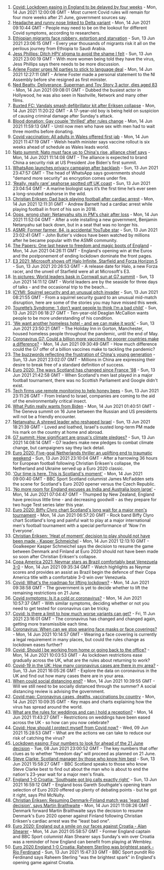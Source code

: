 1. [Covid: Lockdown easing in England to be delayed by four weeks](https://www.bbc.co.uk/news/uk-57464097) - Mon, 14 Jun 2021 12:00:08 GMT - Most current Covid rules will remain for four more weeks after 21 June, government sources say.
2. [Headache and runny nose linked to Delta variant](https://www.bbc.co.uk/news/health-57467051) - Mon, 14 Jun 2021 09:10:44 GMT - People may need to be on the lookout for different Covid symptoms, according to researchers.
3. [Ethiopian migrants face robbery, extortion and starvation](https://www.bbc.co.uk/news/world-africa-57447744) - Sun, 13 Jun 2021 23:06:15 GMT - Every year thousands of migrants risk it all on the perilous journey from Ethiopia to Saudi Arabia.
4. [Jess Phillips: Ditch HPV stigma to avoid the shame I felt](https://www.bbc.co.uk/news/uk-57438881) - Sun, 13 Jun 2021 23:00:19 GMT - With more women being told they have the virus, Jess Phillips says there needs to be more discussion.
5. [Arlene Foster urges NI parties to stick to language deal](https://www.bbc.co.uk/news/uk-northern-ireland-57468751) - Mon, 14 Jun 2021 12:27:11 GMT - Arlene Foster made a personal statement to the NI Assembly before she resigned as first minister.
6. [Ned Beatty, Deliverance, Superman and Toy Story 3 actor, dies aged 83](https://www.bbc.co.uk/news/entertainment-arts-57467111) - Mon, 14 Jun 2021 09:08:01 GMT - Dubbed the busiest actor in Hollywood, he was also seen in Nashville, Network and many other films.
7. [Buxted FC: Vandals smash defibrillator kit after Eriksen collapse](https://www.bbc.co.uk/news/uk-england-sussex-57466276) - Mon, 14 Jun 2021 11:20:22 GMT - A 17-year-old boy is being held on suspicion of causing criminal damage after Sunday's attack.
8. [Blood donation: Gay couple 'thrilled' after rules change](https://www.bbc.co.uk/news/uk-wales-57445053) - Mon, 14 Jun 2021 11:59:13 GMT - Until now men who have sex with men had to wait three months before donating.
9. [Covid vaccination: All adults in Wales offered first jab](https://www.bbc.co.uk/news/uk-wales-politics-57465899) - Mon, 14 Jun 2021 11:47:19 GMT - Welsh health minister says vaccine rollout is six weeks ahead of schedule as Wales leads world.
10. [Nato summit: Nato must face up to China's rise, alliance chief says](https://www.bbc.co.uk/news/world-europe-57466210) - Mon, 14 Jun 2021 11:14:08 GMT - The alliance is expected to brand China a security risk at US President Joe Biden's first summit.
11. [WhatsApp launches privacy campaign after backlash](https://www.bbc.co.uk/news/technology-57440405) - Sun, 13 Jun 2021 23:47:57 GMT - The head of WhatsApp says governments should "demand more security" as encryption comes under fire.
12. [‘Really, really rare’ seahorse spotted off UK coast](https://www.bbc.co.uk/news/science-environment-57448237) - Sun, 13 Jun 2021 23:04:54 GMT - A marine biologist says it’s the first time he’s ever seen a long-snouted seahorse in the wild.
13. [Christian Eriksen: Dad back playing football after cardiac arrest](https://www.bbc.co.uk/news/uk-wales-57466397) - Mon, 14 Jun 2021 12:11:31 GMT - Andrew Barnett had a cardiac arrest while playing football in front of his son in 2018.
14. [Oops, wrong chair: Netanyahu sits in PM's chair after loss](https://www.bbc.co.uk/news/world-57466408) - Mon, 14 Jun 2021 11:52:04 GMT - After a vote installing a new government, Benjamin Netanyahu sat back down, but in a seat that was no longer his.
15. [ASMR: Former farmer, 84, is accidental YouTube star](https://www.bbc.co.uk/news/uk-england-derbyshire-57402080) - Sun, 13 Jun 2021 23:02:41 GMT - John Butler's videos have been watched by millions after he became popular with the ASMR community.
16. [The Papers: One last heave to freedom and magic boots of England](https://www.bbc.co.uk/news/blogs-the-papers-57464374) - Mon, 14 Jun 2021 04:26:11 GMT - England's opening win at the Euros and the postponement of ending lockdown dominate the front pages.
17. [E3 2021: Microsoft shows off Halo Infinite, Starfield and Forza Horizon 5](https://www.bbc.co.uk/news/technology-57464057) - Sun, 13 Jun 2021 20:26:53 GMT - A release date for Halo, a new Forza racer, and the unveil of Starfield were all at Microsoft's E3.
18. [In pictures: World leaders bask in Cornwall sun at G7 summit](https://www.bbc.co.uk/news/uk-57438878) - Sun, 13 Jun 2021 14:11:12 GMT - World leaders are by the seaside for three days of talks - and the occasional trip to the beach...
19. [ICYMI: Squirrel security and an unusual pitch invader](https://www.bbc.co.uk/news/world-57432086) - Sun, 13 Jun 2021 08:21:55 GMT - From a squirrel security guard to an unusual mid-match disruption, here are some of the stories you may have missed this week.
20. [Tourette’s Syndrome: ‘I don’t want people to think I’m a bad child’](https://www.bbc.co.uk/news/uk-northern-ireland-57435056) - Sun, 13 Jun 2021 06:18:27 GMT - Ten-year-old Deaglan McCallion wants people to be more understanding of his condition.
21. ['We want another homeless hotel - and we can make it work'](https://www.bbc.co.uk/news/stories-57448625) - Sun, 13 Jun 2021 23:50:21 GMT - The Holiday Inn in Gorton, Manchester, housed homeless people throughout the pandemic, until the end of May.
22. [Coronavirus G7: Could a billion more vaccines for poorer countries make a difference?](https://www.bbc.co.uk/news/57427877) - Mon, 14 Jun 2021 09:30:49 GMT - How much difference could the G7 offer of a billion vaccines make to tackling the pandemic?
23. [The buzzwords reflecting the frustration of China's young generation](https://www.bbc.co.uk/news/world-asia-china-57328508) - Sun, 13 Jun 2021 23:02:07 GMT - Millions in China are expressing their desire to break free of a standard definition of success.
24. [Euro 2020: The ways Scotland has changed since France '98](https://www.bbc.co.uk/news/uk-scotland-57439470) - Sun, 13 Jun 2021 21:42:58 GMT - When Scotland's men last played in a major football tournament, there was no Scottish Parliament and Google didn't exist.
25. [Tech firms use remote monitoring to help honey bees](https://www.bbc.co.uk/news/business-57397182) - Sun, 13 Jun 2021 23:11:26 GMT - From Ireland to Israel, companies are coming to the aid of the environmentally critical insect.
26. [What Putin really wants from Biden](https://www.bbc.co.uk/news/world-europe-57427055) - Mon, 14 Jun 2021 01:40:51 GMT - The Geneva summit on 16 June between the Russian and US presidents will not be a friendly encounter.
27. [Netanyahu: A shrewd leader who reshaped Israel](https://www.bbc.co.uk/news/world-middle-east-57306615) - Sun, 13 Jun 2021 18:21:39 GMT - Loved and loathed, Israel's ousted long-term PM made his mark on the country at home and abroad.
28. [G7 summit: How significant are group's climate pledges?](https://www.bbc.co.uk/news/science-environment-57462040) - Sun, 13 Jun 2021 14:08:14 GMT - G7 leaders make new pledges to combat climate change, but campaigners say they lack detail.
29. [Euro 2020: Five-goal Netherlands thriller an uplifting end to traumatic weekend](https://www.bbc.co.uk/sport/football/57464514) - Sun, 13 Jun 2021 23:10:04 GMT - After a harrowing 36 hours for European football following Christian Eriksen's collapse, the Netherland and Ukraine served up a Euro 2020 classic.
30. ['Our time is here. This is Scotland's moment'](https://www.bbc.co.uk/sport/football/57461842) - Mon, 14 Jun 2021 09:00:40 GMT - BBC Sport Scotland columnist James McFadden sets the scene for Scotland's Euro 2020 opener versus the Czech Republic.
31. ['No more room for England excuses as India and Australia loom large'](https://www.bbc.co.uk/sport/cricket/57462910) - Mon, 14 Jun 2021 07:04:47 GMT - Thumped by New Zealand, England have precious little time - and decreasing goodwill - as they prepare for two huge Test series later this year.
32. [Euro 2020: Biffy Clyro chart Scotland's long wait for a major men's tournament](https://www.bbc.co.uk/sport/av/football/57456338) - Mon, 14 Jun 2021 06:57:20 GMT - Rock band Biffy Clyro chart Scotland's long and painful wait to play at a major international men's football tournament with a special performance of 'Now I'm Everyone'.
33. [Christian Eriksen: 'Heat of moment' decision to play should not have been made - Kasper Schmeichel](https://www.bbc.co.uk/sport/av/football/57472004) - Mon, 14 Jun 2021 12:13:10 GMT - Goalkeeper Kasper Schmeichel says the decision to resume the game between Denmark and Finland at Euro 2020 should not have been made so soon after Christian Eriksen's collapse.
34. [Copa America 2021: Neymar stars as Brazil comfortably beat Venezuela 3-0](https://www.bbc.co.uk/sport/av/football/57468179) - Mon, 14 Jun 2021 09:35:34 GMT - Watch highlights as Neymar scores and provides an assist as Brazil begin the defence of their Copa America title with a comfortable 3-0 win over Venezuela.
35. [Covid: What's the roadmap for lifting lockdown?](https://www.bbc.co.uk/news/explainers-52530518) - Mon, 14 Jun 2021 09:38:58 GMT - The government is yet to decide whether to lift the remaining restrictions on 21 June.
36. [Covid symptoms: Is it a cold or coronavirus?](https://www.bbc.co.uk/news/health-54145299) - Mon, 14 Jun 2021 10:57:37 GMT - With similar symptoms, deciding whether or not you need to get tested for coronavirus can be tricky.
37. [Covid: Is there a limit to how much worse variants can get?](https://www.bbc.co.uk/news/health-57431420) - Fri, 11 Jun 2021 23:16:01 GMT - The coronavirus has changed and changed again, getting more transmissible each time.
38. [Coronavirus: When can we stop wearing face masks or face coverings?](https://www.bbc.co.uk/news/health-51205344) - Mon, 14 Jun 2021 10:14:57 GMT - Wearing a face covering is currently a legal requirement in many places, but could the rules change as lockdown eases further?
39. [Covid: Should I be working from home or going back to the office?](https://www.bbc.co.uk/news/business-52567567) - Mon, 14 Jun 2021 10:03:53 GMT - As lockdown restrictions ease gradually across the UK, what are the rules about returning to work?
40. [Covid-19 in the UK: How many coronavirus cases are there in my area?](https://www.bbc.co.uk/news/uk-51768274) - Sun, 13 Jun 2021 16:05:26 GMT - Explore the data on coronavirus in the UK and find out how many cases there are in your area.
41. [When could social distancing end?](https://www.bbc.co.uk/news/uk-51506729) - Mon, 14 Jun 2021 10:39:55 GMT - Will we still need to be socially distanced through the summer? A social distancing review is advising the government.
42. [Covid map: Coronavirus cases, deaths, vaccinations by country](https://www.bbc.co.uk/news/world-51235105) - Mon, 14 Jun 2021 10:09:35 GMT - Key maps and charts explaining how the virus has spread around the world.
43. [What are the rules for weddings and can I hold a reception?](https://www.bbc.co.uk/news/explainers-52811509) - Mon, 14 Jun 2021 11:43:27 GMT - Restrictions on weddings have been eased across the UK - so how can you now celebrate?
44. [Covid: How should I protect myself from Covid now?](https://www.bbc.co.uk/news/health-57087517) - Wed, 09 Jun 2021 15:28:53 GMT - What are the actions we can take to reduce our risk of catching the virus?
45. [Lockdown easing: Four numbers to look for ahead of the 21 June decision](https://www.bbc.co.uk/news/57403888) - Tue, 08 Jun 2021 23:00:52 GMT - The key numbers that offer clues as to whether "freedom day" will proceed as planned on 21 June.
46. [Steve Clarke: Scotland manager by those who know him best](https://www.bbc.co.uk/sport/football/54908387) - Sun, 13 Jun 2021 15:58:27 GMT - BBC Scotland speaks to those who know Steve Clarke best to find out about the man who is about to end the nation's 23-year wait for a major men's finals.
47. [England 1-0 Croatia: 'Southgate got big calls exactly right'](https://www.bbc.co.uk/sport/football/57462001) - Sun, 13 Jun 2021 16:59:12 GMT - England boss Gareth Southgate's opening team selection of Euro 2020 offered up plenty of debating points - but he got it right, says Phil McNulty.
48. [Christian Eriksen: Resuming Denmark-Finland match was 'least bad decision', says Martin Braithwaite](https://www.bbc.co.uk/sport/football/57468439) - Mon, 14 Jun 2021 11:08:26 GMT - Denmark forward Martin Braithwaite says the decision to resume Denmark's Euro 2020 opener against Finland following Christian Eriksen's cardiac arrest was the "least bad one".
49. [Euro 2020: England put a smile on our faces against Croatia - Alan Shearer](https://www.bbc.co.uk/sport/football/57436324) - Mon, 14 Jun 2021 05:58:57 GMT - Former England captain and BBC Sport columnist Alan Shearer says Sunday's win over Croatia was a reminder of how England can benefit from playing at Wembley.
50. [Euro 2020 England 1-0 Croatia: Raheem Sterling was brightest spark - Rio Ferdinand](https://www.bbc.co.uk/sport/av/football/57462922) - Sun, 13 Jun 2021 15:47:33 GMT - BBC Sport pundit Rio Ferdinand says Raheem Sterling "was the brightest spark" in England's opening game against Croatia.
